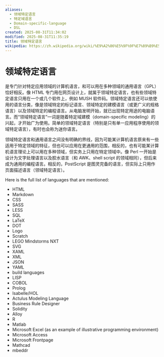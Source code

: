 ```yaml
---
aliases:
  - 领域特定语言
  - 特定域语言
  - Domain-specific-language
  - DSL
created: 2025-08-31T11:34:02
modified: 2025-08-31T11:35:19
title: 领域特定语言
wikipedia: https://zh.wikipedia.org/wiki/%E9%A2%86%E5%9F%9F%E7%89%B9%E5%AE%9A%E8%AF%AD%E8%A8%80
---
```


# 领域特定语言

是专门针对特定应用领域的计算机语言，和可以用在多种领域的通用语言（GPL）恰好相反。像 HTML 专门用在网页设计上，就属于领域特定语言，也有些领域特定语言只用在一个或几个软件上，例如 MUSH 软件码。领域特定语言还可以依使用的语言分类，像是领域特定的标记语言、领域特定的建模语言（或更广义的规格语言）以及领域特定的编程语言。从电脑发明开始，就已出现特定用途的电脑语言。而“领域特定语言”一词是随着特定域建模（domain-specific modeling）的兴起，才开始广为使用。简单的领域特定语言（特别是只有单一应用程序使用的领域特定语言），有时也会称为迷你语言。

领域特定语言和通用语言之间没有明确的界线，因为可能某计算机语言原来有一些适用于特定领域的特征，但也可以应用在更通用的范围，相反的，也有可能某计算机语言理论上可以用在多种领域，但实务上只用在特定领域中。像 Perl 一开始是设计为文字处理语言以及胶水语言（和 AWK、shell script 的领域相同），但后来成为通用的编程语言。相反的，PostScript 是图灵完备的语言，但实际上只用作页面描述语言（领域特定语言）。

Here is the full list of languages that are mentioned:

- HTML
- Markdown
- CSS
- SASS
- LESS
- SQL
- LaTeX
- DOT
- Logo
- Scratch
- LEGO Mindstorms NXT
- SVG
- XAML
- XML
- JSON
- YAML
- build languages
- LISP
- COBOL
- Prolog
- Isabelle/HOL
- Actulus Modeling Language
- Business Rule Designer
- Solidity
- Alloy
- R
- Matlab
- Microsoft Excel (as an example of illustrative programming environment)
- Microsoft Access
- Microsoft Frontpage
- Mathcad
- mbeddr

